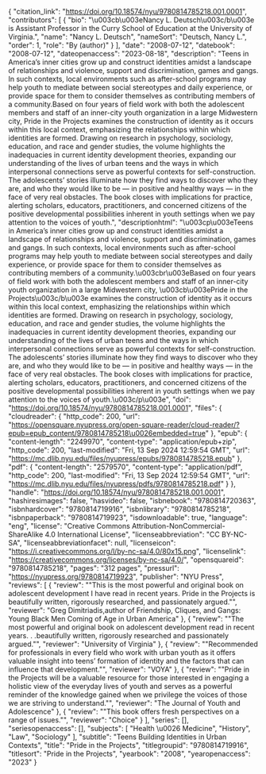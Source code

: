 {
   "citation_link": "https://doi.org/10.18574/nyu/9780814785218.001.0001",
   "contributors": [
     {
       "bio": "\u003cb\u003eNancy L. Deutsch\u003c/b\u003e is Assistant Professor in the Curry School of Education at the University of Virginia.",
       "name": "Nancy L. Deutsch",
       "nameSort": "Deutsch, Nancy L.",
       "order": 1,
       "role": "By (author)"
     }
   ],
   "date": "2008-07-12",
   "datebook": "2008-07-12",
   "dateopenaccess": "2023-08-18",
   "description": "Teens in America’s inner cities grow up and construct identities amidst a landscape of relationships and violence, support and discrimination, games and gangs. In such contexts, local environments such as after-school programs may help youth to mediate between social stereotypes and daily experience, or provide space for them to consider themselves as contributing members of a community.Based on four years of field work with both the adolescent members and staff of an inner-city youth organization in a large Midwestern city, Pride in the Projects examines the construction of identity as it occurs within this local context, emphasizing the relationships within which identities are formed. Drawing on research in psychology, sociology, education, and race and gender studies, the volume highlights the inadequacies in current identity development theories, expanding our understanding of the lives of urban teens and the ways in which interpersonal connections serve as powerful contexts for self-construction. The adolescents’ stories illuminate how they find ways to discover who they are, and who they would like to be — in positive and healthy ways — in the face of very real obstacles. The book closes with implications for practice, alerting scholars, educators, practitioners, and concerned citizens of the positive developmental possibilities inherent in youth settings when we pay attention to the voices of youth.",
   "descriptionhtml": "\u003cp\u003eTeens in America’s inner cities grow up and construct identities amidst a landscape of relationships and violence, support and discrimination, games and gangs. In such contexts, local environments such as after-school programs may help youth to mediate between social stereotypes and daily experience, or provide space for them to consider themselves as contributing members of a community.\u003cbr\u003eBased on four years of field work with both the adolescent members and staff of an inner-city youth organization in a large Midwestern city, \u003cb\u003ePride in the Projects\u003c/b\u003e examines the construction of identity as it occurs within this local context, emphasizing the relationships within which identities are formed. Drawing on research in psychology, sociology, education, and race and gender studies, the volume highlights the inadequacies in current identity development theories, expanding our understanding of the lives of urban teens and the ways in which interpersonal connections serve as powerful contexts for self-construction. The adolescents’ stories illuminate how they find ways to discover who they are, and who they would like to be — in positive and healthy ways — in the face of very real obstacles. The book closes with implications for practice, alerting scholars, educators, practitioners, and concerned citizens of the positive developmental possibilities inherent in youth settings when we pay attention to the voices of youth.\u003c/p\u003e",
   "doi": "https://doi.org/10.18574/nyu/9780814785218.001.0001",
   "files": {
     "cloudreader": {
       "http_code": 200,
       "url": "https://opensquare.nyupress.org/open-square-reader/cloud-reader/?epub=epub_content/9780814785218\u0026embedded=true"
     },
     "epub": {
       "content-length": "2249970",
       "content-type": "application/epub+zip",
       "http_code": 200,
       "last-modified": "Fri, 13 Sep 2024 12:59:54 GMT",
       "url": "https://mc.dlib.nyu.edu/files/nyupress/epubs/9780814785218.epub"
     },
     "pdf": {
       "content-length": "2579570",
       "content-type": "application/pdf",
       "http_code": 200,
       "last-modified": "Fri, 13 Sep 2024 12:59:54 GMT",
       "url": "https://mc.dlib.nyu.edu/files/nyupress/pdfs/9780814785218.pdf"
     }
   },
   "handle": "https://doi.org/10.18574/nyu/9780814785218.001.0001",
   "hashiresimages": false,
   "hasvideo": false,
   "isbnebook": "9780814720363",
   "isbnhardcover": "9780814719916",
   "isbnlibrary": "9780814785218",
   "isbnpaperback": "9780814719923",
   "isdownloadable": true,
   "language": "eng",
   "license": "Creative Commons Attribution-NonCommercial-ShareAlike 4.0 International License",
   "licenseabbreviation": "CC BY-NC-SA",
   "licenseabbreviationfacet": null,
   "licenseicon": "https://i.creativecommons.org/l/by-nc-sa/4.0/80x15.png",
   "licenselink": "https://creativecommons.org/licenses/by-nc-sa/4.0/",
   "opensquareid": "9780814785218",
   "pages": "312 pages",
   "pressurl": "https://nyupress.org/9780814719923",
   "publisher": "NYU Press",
   "reviews": [
     {
       "review": "\"This is the most powerful and original book on adolescent development I have read in recent years. Pride in the Projects is beautifully written, rigorously researched, and passionately argued.\"",
       "reviewer": "Greg Dimitriadis,author of Friendship, Cliques, and Gangs: Young Black Men Coming of Age in Urban America"
     },
     {
       "review": "\"The most powerful and original book on adolescent development read in recent years. . .beautifully written, rigorously researched and passionately argued.\"",
       "reviewer": "University of Virginia"
     },
     {
       "review": "\"Recommended for professionals in every field who work with urban youth as it offers valuable insight into teens’  formation of identity and the factors that can influence that development.\"",
       "reviewer": "VOYA"
     },
     {
       "review": "\"Pride in the Projects will be a valuable resource for those interested in engaging a holistic view of the everyday lives of youth and serves as a powerful reminder of the knowledge gained when we privilege the voices of those we are striving to understand.\"",
       "reviewer": "The Journal of Youth and Adolescence"
     },
     {
       "review": "\"This book offers fresh perspectives on a range of issues.\"",
       "reviewer": "Choice"
     }
   ],
   "series": [],
   "seriesopenaccess": [],
   "subjects": [
     "Health \u0026 Medicine",
     "History",
     "Law",
     "Sociology"
   ],
   "subtitle": "Teens Building Identities in Urban Contexts",
   "title": "Pride in the Projects",
   "titlegroupid": "9780814719916",
   "titlesort": "Pride in the Projects",
   "yearbook": "2008",
   "yearopenaccess": "2023"
 }
